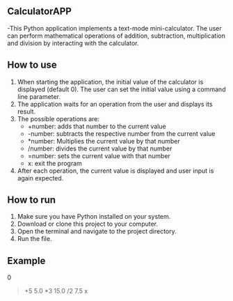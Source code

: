 ## CalculatorAPP

-This Python application implements a text-mode mini-calculator. The user can perform mathematical operations of addition, subtraction, multiplication and division by interacting with the calculator.

## How to use

1. When starting the application, the initial value of the calculator is displayed (default 0). The user can set the initial value using a command line parameter.
2. The application waits for an operation from the user and displays its result.
3. The possible operations are:
   - +number: adds that number to the current value
   - -number: subtracts the respective number from the current value
   - *number: Multiplies the current value by that number
   - /number: divides the current value by that number
   - =number: sets the current value with that number
   - x: exit the program
4. After each operation, the current value is displayed and user input is again expected.

## How to run

1. Make sure you have Python installed on your system.
2. Download or clone this project to your computer.
3. Open the terminal and navigate to the project directory.
4. Run the file.

## Example

0
> +5
5.0
> *3
15.0
> /2
7.5
> x
